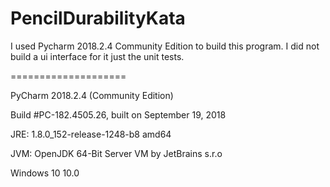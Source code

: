 # PencilDurabilityKata

I used Pycharm 2018.2.4 Community Edition to build this program. I did not build a ui interface for it just the unit tests.

====================

PyCharm 2018.2.4 (Community Edition)

Build #PC-182.4505.26, built on September 19, 2018

JRE: 1.8.0_152-release-1248-b8 amd64

JVM: OpenJDK 64-Bit Server VM by JetBrains s.r.o

Windows 10 10.0
